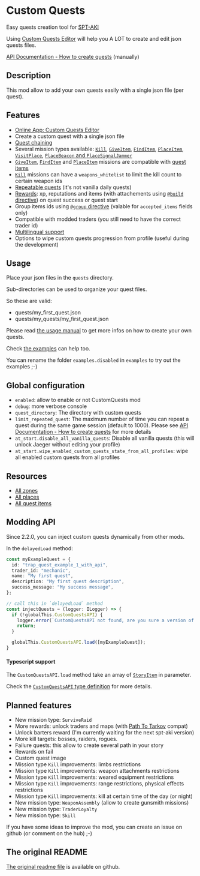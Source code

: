 # Custom Quests
Easy quests creation tool for [SPT-AKI](https://www.sp-tarkov.com/)

Using [Custom Quests Editor](https://hub.sp-tarkov.com/files/file/525-custom-quests-editor/) will help you A LOT to create and edit json quests files.

[API Documentation - How to create quests](https://github.com/guillaumearm/aki_CustomQuests/blob/master/docs/USAGE_MANUAL.md) (manually)

## Description
This mod allow to add your own quests easily with a single json file (per quest).

## Features
- [Online App: Custom Quests Editor](https://hub.sp-tarkov.com/files/file/525-custom-quests-editor/)
- Create a custom quest with a single json file
- [Quest chaining](https://github.com/guillaumearm/aki_CustomQuests/blob/master/docs/USAGE_MANUAL.md#chained-quests)
- Several mission types available: [`Kill`](https://github.com/guillaumearm/aki_CustomQuests/blob/master/docs/USAGE_MANUAL.md#kill), [`GiveItem`](https://github.com/guillaumearm/aki_CustomQuests/blob/master/docs/USAGE_MANUAL.md#giveitem), [`FindItem`](https://github.com/guillaumearm/aki_CustomQuests/blob/master/docs/USAGE_MANUAL.md#finditem), [`PlaceItem`](https://github.com/guillaumearm/aki_CustomQuests/blob/master/docs/USAGE_MANUAL.md#placeitem), [`VisitPlace`](https://github.com/guillaumearm/aki_CustomQuests/blob/master/docs/USAGE_MANUAL.md#visitplace), [`PlaceBeacon` and `PlaceSignalJammer`](https://github.com/guillaumearm/aki_CustomQuests/blob/master/docs/USAGE_MANUAL.md#placebeacon-and-placesignaljammer)
- [`GiveItem`](https://github.com/guillaumearm/aki_CustomQuests/blob/master/docs/USAGE_MANUAL.md#giveitem), [`FindItem`](https://github.com/guillaumearm/aki_CustomQuests/blob/master/docs/USAGE_MANUAL.md#finditem) and [`PlaceItem`](https://github.com/guillaumearm/aki_CustomQuests/blob/master/docs/USAGE_MANUAL.md#placeitem) missions are compatible with [quest items](https://github.com/guillaumearm/aki_CustomQuests/blob/master/docs/ALL_QUEST_ITEMS.md)
- [`Kill`](https://github.com/guillaumearm/aki_CustomQuests/blob/master/docs/USAGE_MANUAL.md#kill) missions can have a `weapons_whitelist` to limit the kill count to certain weapon ids
- [Repeatable quests](https://github.com/guillaumearm/aki_CustomQuests/blob/master/docs/USAGE_MANUAL.md#repeatable-quests) (it's not vanilla daily quests)
- [Rewards](https://github.com/guillaumearm/aki_CustomQuests/blob/master/docs/USAGE_MANUAL.md#rewards): xp, reputations and items (with attachements using [`@build` directive](https://github.com/guillaumearm/aki_CustomQuests/blob/master/docs/USAGE_MANUAL.md#build-directive)) on quest success or quest start
- Group items ids using [`@group` directive](https://github.com/guillaumearm/aki_CustomQuests/blob/master/docs/USAGE_MANUAL.md#group-directive) (valable for `accepted_items` fields only)
- Compatible with modded traders (you still need to have the correct trader id)
- [Multilingual support](https://github.com/guillaumearm/aki_CustomQuests/blob/master/docs/USAGE_MANUAL.md#multilingual-support)
- Options to wipe custom quests progression from profile (useful during the development)

## Usage
Place your json files in the `quests` directory.

Sub-directories can be used to organize your quest files.

So these are valid:
- quests/my_first_quest.json
- quests/my_quests/my_first_quest.json

Please read [the usage manual](https://github.com/guillaumearm/aki_CustomQuests/blob/master/docs/USAGE_MANUAL.md) to get more infos on how to create your own quests.

Check [the examples](https://github.com/guillaumearm/aki_CustomQuests/blob/master/docs/EXAMPLES.md) can help too.

You can rename the folder `examples.disabled` in `examples` to try out the examples ;-)

## Global configuration
- `enabled`: allow to enable or not CustomQuests mod
- `debug`: more verbose console
- `quest_directory`: The directory with custom quests
- `limit_repeated_quest`: The maximum number of time you can repeat a quest during the same game session (default to 1000). Please see [API Documentation - How to create quests](https://github.com/guillaumearm/aki_CustomQuests/blob/master/docs/USAGE_MANUAL.md) for more details
- `at_start.disable_all_vanilla_quests`: Disable all vanilla quests (this will unlock Jaeger without editing your profile)
- `at_start.wipe_enabled_custom_quests_state_from_all_profiles`: wipe all enabled custom quests from all profiles

## Resources
- [All zones](https://github.com/guillaumearm/aki_CustomQuests/blob/master/docs/ALL_ZONES.md)
- [All places](https://github.com/guillaumearm/aki_CustomQuests/blob/master/docs/ALL_PLACES.md)
- [All quest items](https://github.com/guillaumearm/aki_CustomQuests/blob/master/docs/ALL_QUEST_ITEMS.md)

## Modding API
Since 2.2.0, you can inject custom quests dynamically from other mods.

In the `delayedLoad` method:

```ts
const myExampleQuest = {
  id: "trap_quest_example_1_with_api",
  trader_id: "mechanic",
  name: "My first quest",
  description: "My first quest description",
  success_message: "My success message",
};

// call this in `delayedLoad` method
const injectQuests = (logger: ILogger) => {
  if (!globalThis.CustomQuestsAPI) {
    logger.error(`CustomQuestsAPI not found, are you sure a version of CustomQuests >= 2.2.0 is installed ?`);
    return;
  }

  globalThis.CustomQuestsAPI.load([myExampleQuest]);
}
```

#### Typescript support
The `CustomQuestsAPI.load` method take an array of [`StoryItem`](https://github.com/guillaumearm/aki_CustomQuests/blob/master/src/mod.ts#L23) in parameter.

Check the [`CustomQuestsAPI` type definition](https://github.com/guillaumearm/aki_CustomQuests/blob/master/src/mod.ts#L23) for more details.


## Planned features
- New mission type: `SurviveRaid`
- More rewards: unlock traders and maps (with [Path To Tarkov](https://hub.sp-tarkov.com/files/file/498-path-to-tarkov/) compat)
- Unlock barters reward (I'm currently waiting for the next spt-aki version)
- More kill targets: bosses, raiders, rogues.
- Failure quests: this allow to create several path in your story
- Rewards on fail
- Custom quest image
- Mission type `Kill` improvements: limbs restrictions​
- Mission type `Kill` improvements: weapon attachments restrictions
- Mission type `Kill` improvements: weared equipment restrictions
- Mission type `Kill` improvements: range restrictions, physical effects restrictions
- Mission type `Kill` improvements: kill at certain time of the day (or night)
- New mission type: `WeaponAssembly` (allow to create gunsmith missions)
- New mission type: `TraderLoyalty`
- New mission type: `Skill`

If you have some ideas to improve the mod, you can create an issue on github (or comment on the hub) ;-)

## The original README

[The original readme file](https://github.com/guillaumearm/aki_CustomQuests/blob/master/README.md) is available on github.
